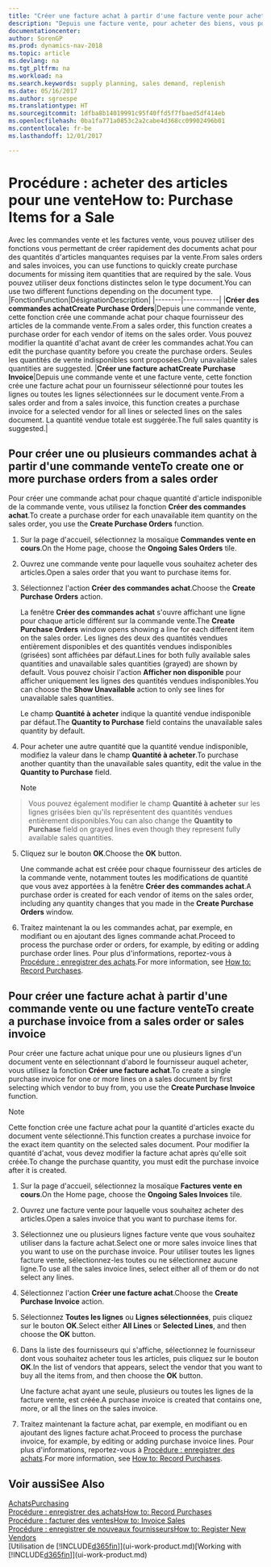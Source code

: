 ```yaml
---
title: "Créer une facture achat à partir d'une facture vente pour acheter des articles pour une vente"
description: "Depuis une facture vente, pour acheter des biens, vous pouvez créer une facture achat pour un fournisseur."
documentationcenter: 
author: SorenGP
ms.prod: dynamics-nav-2018
ms.topic: article
ms.devlang: na
ms.tgt_pltfrm: na
ms.workload: na
ms.search.keywords: supply planning, sales demand, replenish
ms.date: 05/16/2017
ms.author: sgroespe
ms.translationtype: HT
ms.sourcegitcommit: 1dfba8b14019991c95f40ffd5f7fbaed5df414eb
ms.openlocfilehash: 0ba1fa771a0853c2a2cabe4d368cc09902496b01
ms.contentlocale: fr-be
ms.lasthandoff: 12/01/2017

---
```

# <a name="how-to-purchase-items-for-a-sale"></a><span data-ttu-id="3d3a6-103">Procédure : acheter des articles pour une vente</span><span class="sxs-lookup"><span data-stu-id="3d3a6-103">How to: Purchase Items for a Sale</span></span>
<span data-ttu-id="3d3a6-104">Avec les commandes vente et les factures vente, vous pouvez utiliser des fonctions vous permettant de créer rapidement des documents achat pour des quantités d'articles manquantes requises par la vente.</span><span class="sxs-lookup"><span data-stu-id="3d3a6-104">From sales orders and sales invoices, you can use functions to quickly create purchase documents for missing item quantities that are required by the sale.</span></span> <span data-ttu-id="3d3a6-105">Vous pouvez utiliser deux fonctions distinctes selon le type document.</span><span class="sxs-lookup"><span data-stu-id="3d3a6-105">You can use two different functions depending on the document type.</span></span>
|<span data-ttu-id="3d3a6-106">Fonction</span><span class="sxs-lookup"><span data-stu-id="3d3a6-106">Function</span></span>|<span data-ttu-id="3d3a6-107">Désignation</span><span class="sxs-lookup"><span data-stu-id="3d3a6-107">Description</span></span>|
|--------|-----------|
|<span data-ttu-id="3d3a6-108">**Créer des commandes achat**</span><span class="sxs-lookup"><span data-stu-id="3d3a6-108">**Create Purchase Orders**</span></span>|<span data-ttu-id="3d3a6-109">Depuis une commande vente, cette fonction crée une commande achat pour chaque fournisseur des articles de la commande vente.</span><span class="sxs-lookup"><span data-stu-id="3d3a6-109">From a sales order, this function creates a purchase order for each vendor of items on the sales order.</span></span> <span data-ttu-id="3d3a6-110">Vous pouvez modifier la quantité d'achat avant de créer les commandes achat.</span><span class="sxs-lookup"><span data-stu-id="3d3a6-110">You can edit the purchase quantity before you create the purchase orders.</span></span> <span data-ttu-id="3d3a6-111">Seules les quantités de vente indisponibles sont proposées.</span><span class="sxs-lookup"><span data-stu-id="3d3a6-111">Only unavailable sales quantities are suggested.</span></span>
|<span data-ttu-id="3d3a6-112">**Créer une facture achat**</span><span class="sxs-lookup"><span data-stu-id="3d3a6-112">**Create Purchase Invoice**</span></span>|<span data-ttu-id="3d3a6-113">Depuis une commande vente et une facture vente, cette fonction crée une facture achat pour un fournisseur sélectionné pour toutes les lignes ou toutes les lignes sélectionnées sur le document vente.</span><span class="sxs-lookup"><span data-stu-id="3d3a6-113">From a sales order and from a sales invoice, this function creates a purchase invoice for a selected vendor for all lines or selected lines on the sales document.</span></span> <span data-ttu-id="3d3a6-114">La quantité vendue totale est suggérée.</span><span class="sxs-lookup"><span data-stu-id="3d3a6-114">The full sales quantity is suggested.</span></span>|

## <a name="to-create-one-or-more-purchase-orders-from-a-sales-order"></a><span data-ttu-id="3d3a6-115">Pour créer une ou plusieurs commandes achat à partir d'une commande vente</span><span class="sxs-lookup"><span data-stu-id="3d3a6-115">To create one or more purchase orders from a sales order</span></span>
<span data-ttu-id="3d3a6-116">Pour créer une commande achat pour chaque quantité d'article indisponible de la commande vente, vous utilisez la fonction **Créer des commandes achat**.</span><span class="sxs-lookup"><span data-stu-id="3d3a6-116">To create a purchase order for each unavailable item quantity on the sales order, you use the **Create Purchase Orders** function.</span></span>

1. <span data-ttu-id="3d3a6-117">Sur la page d'accueil, sélectionnez la mosaïque **Commandes vente en cours**.</span><span class="sxs-lookup"><span data-stu-id="3d3a6-117">On the Home page, choose the **Ongoing Sales Orders** tile.</span></span>
2. <span data-ttu-id="3d3a6-118">Ouvrez une commande vente pour laquelle vous souhaitez acheter des articles.</span><span class="sxs-lookup"><span data-stu-id="3d3a6-118">Open a sales order that you want to purchase items for.</span></span>
3. <span data-ttu-id="3d3a6-119">Sélectionnez l'action **Créer des commandes achat**.</span><span class="sxs-lookup"><span data-stu-id="3d3a6-119">Choose the **Create Purchase Orders** action.</span></span>

    <span data-ttu-id="3d3a6-120">La fenêtre **Créer des commandes achat** s'ouvre affichant une ligne pour chaque article différent sur la commande vente.</span><span class="sxs-lookup"><span data-stu-id="3d3a6-120">The **Create Purchase Orders** window opens showing a line for each different item on the sales order.</span></span> <span data-ttu-id="3d3a6-121">Les lignes des deux des quantités vendues entièrement disponibles et des quantités vendues indisponibles (grisées) sont affichées par défaut.</span><span class="sxs-lookup"><span data-stu-id="3d3a6-121">Lines for both fully available sales quantities and unavailable sales quantities (grayed) are shown by default.</span></span> <span data-ttu-id="3d3a6-122">Vous pouvez choisir l'action **Afficher non disponible** pour afficher uniquement les lignes des quantités vendues indisponibles.</span><span class="sxs-lookup"><span data-stu-id="3d3a6-122">You can choose the **Show Unavailable** action to only see lines for unavailable sales quantities.</span></span>

    <span data-ttu-id="3d3a6-123">Le champ **Quantité à acheter** indique la quantité vendue indisponible par défaut.</span><span class="sxs-lookup"><span data-stu-id="3d3a6-123">The **Quantity to Purchase** field contains the unavailable sales quantity by default.</span></span>
4. <span data-ttu-id="3d3a6-124">Pour acheter une autre quantité que la quantité vendue indisponible, modifiez la valeur dans le champ **Quantité à acheter**.</span><span class="sxs-lookup"><span data-stu-id="3d3a6-124">To purchase another quantity than the unavailable sales quantity, edit the value in the **Quantity to Purchase** field.</span></span>

    > [!NOTE]  
>   <span data-ttu-id="3d3a6-125">Vous pouvez également modifier le champ **Quantité à acheter** sur les lignes grisées bien qu'ils représentent des quantités vendues entièrement disponibles.</span><span class="sxs-lookup"><span data-stu-id="3d3a6-125">You can also change the **Quantity to Purchase** field on grayed lines even though they represent fully available sales quantities.</span></span>
5. <span data-ttu-id="3d3a6-126">Cliquez sur le bouton **OK**.</span><span class="sxs-lookup"><span data-stu-id="3d3a6-126">Choose the **OK** button.</span></span>

    <span data-ttu-id="3d3a6-127">Une commande achat est créée pour chaque fournisseur des articles de la commande vente, notamment toutes les modifications de quantité que vous avez apportées à la fenêtre **Créer des commandes achat**.</span><span class="sxs-lookup"><span data-stu-id="3d3a6-127">A purchase order is created for each vendor of items on the sales order, including any quantity changes that you made in the **Create Purchase Orders** window.</span></span>
7. <span data-ttu-id="3d3a6-128">Traitez maintenant la ou les commandes achat, par exemple, en modifiant ou en ajoutant des lignes commande achat.</span><span class="sxs-lookup"><span data-stu-id="3d3a6-128">Proceed to process the purchase order or orders, for example, by editing or adding purchase order lines.</span></span> <span data-ttu-id="3d3a6-129">Pour plus d'informations, reportez-vous à [Procédure : enregistrer des achats](purchasing-how-record-purchases.md).</span><span class="sxs-lookup"><span data-stu-id="3d3a6-129">For more information, see [How to: Record Purchases](purchasing-how-record-purchases.md).</span></span>


## <a name="to-create-a-purchase-invoice-from-a-sales-order-or-sales-invoice"></a><span data-ttu-id="3d3a6-130">Pour créer une facture achat à partir d'une commande vente ou une facture vente</span><span class="sxs-lookup"><span data-stu-id="3d3a6-130">To create a purchase invoice from a sales order or sales invoice</span></span>
<span data-ttu-id="3d3a6-131">Pour créer une facture achat unique pour une ou plusieurs lignes d'un document vente en sélectionnant d'abord le fournisseur auquel acheter, vous utilisez la fonction **Créer une facture achat**.</span><span class="sxs-lookup"><span data-stu-id="3d3a6-131">To create a single purchase invoice for one or more lines on a sales document by first selecting which vendor to buy from, you use the **Create Purchase Invoice** function.</span></span>

> [!NOTE]  
>   <span data-ttu-id="3d3a6-132">Cette fonction crée une facture achat pour la quantité d'articles exacte du document vente sélectionné.</span><span class="sxs-lookup"><span data-stu-id="3d3a6-132">This function creates a purchase invoice for the exact item quantity on the selected sales document.</span></span> <span data-ttu-id="3d3a6-133">Pour modifier la quantité d'achat, vous devez modifier la facture achat après qu'elle soit créée.</span><span class="sxs-lookup"><span data-stu-id="3d3a6-133">To change the purchase quantity, you must edit the purchase invoice after it is created.</span></span>  

1. <span data-ttu-id="3d3a6-134">Sur la page d'accueil, sélectionnez la mosaïque **Factures vente en cours**.</span><span class="sxs-lookup"><span data-stu-id="3d3a6-134">On the Home page, choose the **Ongoing Sales Invoices** tile.</span></span>
2. <span data-ttu-id="3d3a6-135">Ouvrez une facture vente pour laquelle vous souhaitez acheter des articles.</span><span class="sxs-lookup"><span data-stu-id="3d3a6-135">Open a sales invoice that you want to purchase items for.</span></span>
3. <span data-ttu-id="3d3a6-136">Sélectionnez une ou plusieurs lignes facture vente que vous souhaitez utiliser dans la facture achat.</span><span class="sxs-lookup"><span data-stu-id="3d3a6-136">Select one or more sales invoice lines that you want to use on the purchase invoice.</span></span> <span data-ttu-id="3d3a6-137">Pour utiliser toutes les lignes facture vente, sélectionnez-les toutes ou ne sélectionnez aucune ligne.</span><span class="sxs-lookup"><span data-stu-id="3d3a6-137">To use all the sales invoice lines, select either all of them or do not select any lines.</span></span>
4. <span data-ttu-id="3d3a6-138">Sélectionnez l'action **Créer une facture achat**.</span><span class="sxs-lookup"><span data-stu-id="3d3a6-138">Choose the **Create Purchase Invoice** action.</span></span>
5. <span data-ttu-id="3d3a6-139">Sélectionnez **Toutes les lignes** ou **Lignes sélectionnées**, puis cliquez sur le bouton **OK**.</span><span class="sxs-lookup"><span data-stu-id="3d3a6-139">Select either **All Lines** or **Selected Lines**, and then choose the **OK** button.</span></span>  
6. <span data-ttu-id="3d3a6-140">Dans la liste des fournisseurs qui s'affiche, sélectionnez le fournisseur dont vous souhaitez acheter tous les articles, puis cliquez sur le bouton **OK**.</span><span class="sxs-lookup"><span data-stu-id="3d3a6-140">In the list of vendors that appears, select the vendor that you want to buy all the items from, and then choose the **OK** button.</span></span>

    <span data-ttu-id="3d3a6-141">Une facture achat ayant une seule, plusieurs ou toutes les lignes de la facture vente, est créée.</span><span class="sxs-lookup"><span data-stu-id="3d3a6-141">A purchase invoice is created that contains one, more, or all the lines on the sales invoice.</span></span>
7. <span data-ttu-id="3d3a6-142">Traitez maintenant la facture achat, par exemple, en modifiant ou en ajoutant des lignes facture achat.</span><span class="sxs-lookup"><span data-stu-id="3d3a6-142">Proceed to process the purchase invoice, for example, by editing or adding purchase invoice lines.</span></span> <span data-ttu-id="3d3a6-143">Pour plus d'informations, reportez-vous à [Procédure : enregistrer des achats](purchasing-how-record-purchases.md).</span><span class="sxs-lookup"><span data-stu-id="3d3a6-143">For more information, see [How to: Record Purchases](purchasing-how-record-purchases.md).</span></span>

## <a name="see-also"></a><span data-ttu-id="3d3a6-144">Voir aussi</span><span class="sxs-lookup"><span data-stu-id="3d3a6-144">See Also</span></span>
[<span data-ttu-id="3d3a6-145">Achats</span><span class="sxs-lookup"><span data-stu-id="3d3a6-145">Purchasing</span></span>](purchasing-manage-purchasing.md)  
[<span data-ttu-id="3d3a6-146">Procédure : enregistrer des achats</span><span class="sxs-lookup"><span data-stu-id="3d3a6-146">How to: Record Purchases</span></span>](purchasing-how-record-purchases.md)  
[<span data-ttu-id="3d3a6-147">Procédure : facturer des ventes</span><span class="sxs-lookup"><span data-stu-id="3d3a6-147">How to: Invoice Sales</span></span>](sales-how-invoice-sales.md)  
[<span data-ttu-id="3d3a6-148">Procédure : enregistrer de nouveaux fournisseurs</span><span class="sxs-lookup"><span data-stu-id="3d3a6-148">How to: Register New Vendors</span></span>](purchasing-how-register-new-vendors.md)  
<span data-ttu-id="3d3a6-149">[Utilisation de [!INCLUDE[d365fin](includes/d365fin_md.md)]](ui-work-product.md)</span><span class="sxs-lookup"><span data-stu-id="3d3a6-149">[Working with [!INCLUDE[d365fin](includes/d365fin_md.md)]](ui-work-product.md)</span></span>

